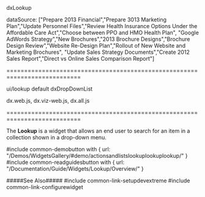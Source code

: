<!--id-->dxLookup<!--/id-->
<!--widgettree-->
dataSource: ["Prepare 2013 Financial","Prepare 3013 Marketing Plan","Update Personnel Files","Review Health Insurance Options Under the Affordable Care Act","Choose between PPO and HMO Health Plan",
    "Google AdWords Strategy","New Brochures","2013 Brochure Designs","Brochure Design Review","Website Re-Design Plan","Rollout of New Website and Marketing Brochures",
    "Update Sales Strategy Documents","Create 2012 Sales Report","Direct vs Online Sales Comparison Report"]
<!--/widgettree-->
===========================================================================
<!--module-->ui/lookup<!--/module-->
<!--export-->default<!--/export-->
<!--inherits-->dxDropDownList<!--/inherits-->
<!--lib-->
dx.web.js, dx.viz-web.js, dx.all.js
<!--/lib-->
===========================================================================

<!--shortDescription-->
The **Lookup** is a widget that allows an end user to search for an item in a collection shown in a drop-down menu.
<!--/shortDescription-->

<!--fullDescription-->
#include common-demobutton with {
    url: "/Demos/WidgetsGallery/#demo/actionsandlistslookuplookuplookup/"
}
#include common-readguidesbutton with {
    url: "/Documentation/Guide/Widgets/Lookup/Overview/"
}

#####See Also#####
#include common-link-setupdevextreme
#include common-link-configurewidget
<!--/fullDescription-->
